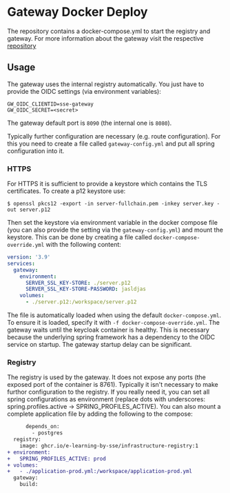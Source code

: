 # Gateway Docker Deploy
The repository contains a docker-compose.yml to start the registry and gateway. For more information about the gateway visit the respective [repository](https://github.com/e-Learning-by-SSE/infrastructure-gateway-service)

## Usage

The gateway uses the internal registry automatically. You just have to provide the OIDC settings (via environment variables):
```.env
GW_OIDC_CLIENTID=sse-gateway
GW_OIDC_SECRET=<secret>
```
The gateway default port is `8090` (the internal one is `8080`). 

Typically further configuration are necessary (e.g. route configuration). 
For this you need to create a file called `gateway-config.yml` and put all spring configuration into it. 

### HTTPS
For HTTPS it is sufficient to provide a keystore which contains the TLS certificates.
To create a p12 keystore use:

```console
$ openssl pkcs12 -export -in server-fullchain.pem -inkey server.key -out server.p12
```

Then set the keystore via environment variable in the docker compose file (you can also provide the setting via the `gateway-config.yml`) and mount the keystore. This can be done by creating a file called `docker-compose-override.yml` with the following content:

```yaml
version: '3.9'
services:
  gateway:
    environment:
      SERVER_SSL_KEY-STORE: ./server.p12
      SERVER_SSL_KEY-STORE-PASSWORD: jasldjas
    volumes:
      - ./server.p12:/workspace/server.p12
```

The file is automatically loaded when using the default `docker-compose.yml`. To ensure it is loaded, specify it with `-f docker-compose-override.yml`. 
The gateway waits until the keycloak container is healthy. This is necessary because the underlying spring framework has a dependency to the OIDC service on startup. The gateway startup delay can be significant. 

### Registry
The registry is used by the gateway. It does not expose any ports (the exposed port of the container is 8761). Typically it isn't necessary to make furthor configuration to the registry. If you really need it, you can set all spring configurations as environment (replace dots with underscores: spring.profiles.active -> SPRING_PROFILES_ACTIVE).
You can also mount a complete application file by adding the following to the compose:

```diff
      depends_on:
        - postgres
  registry:
    image: ghcr.io/e-learning-by-sse/infrastructure-registry:1
+ environment:    
+   SPRING_PROFILES_ACTIVE: prod 
+ volumes:
+   - ./application-prod.yml:/workspace/application-prod.yml
  gateway:
    build: 
 ```